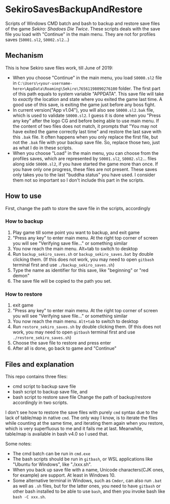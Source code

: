 # SekiroSavesBackupAndRestore
Scripts of Windows CMD batch and bash to backup and restore save files of the game *Sekiro: Shadoes Die Twice*. These scripts deals with the save file you load with "Continue" in the main menu. They are not for profiles saves (`S0001.sl2`, `S0002.sl2`...)

## Mechanism
This is how Sekiro save files work, till June of 2019:
 - When you choose "Continue" in the main menu, you load `S0000.sl2` file in `C:\Users\<your-username-here>\AppData\Roaming\Sekiro\76561198090276100` folder. The first part of this path equals to system variable "APPDATA". This save file will take to *exactly* the location and state where you exited the game last time. A good use of this save, is exiting the game just before any boss fight.
 - In current version("App v1.04"), you will also see `S0000.sl2.bak` file, which is used to validate `S0000.sl2`. I guess it is done when you "Press any key" after the logo CG and before being able to use main menu. If the content of two files does not match, it prompts that "You may not have exited the game correctly last time" and restore the last save with this `.bak` file. It often happens when you only replace the first file, but not the `.bak` file with your backup save file. So, replace those two, just as what I do in these scripts.
 - When you choose "Load" in the main menu, you can choose from the profiles saves, which are represented by `S0001.sl2`, `S0002.sl2`... files along side `S0000.sl2`, if you have started the game more than once. If you have only one progress, these files are not present. These saves only takes you to the last "buddha status" you have used. I consider them not so important so I don't include this part in the scripts.

## How to use
First, change the path to store the save file in the scripts, accordingly
### How to backup
1. Play game till some point you want to backup, and exit game
2. "Press any key" to enter main menu. At the right top corner of screen you will see "Verifying save file..." or something similar
3. You now reach the main menu. Alt+tab to switch to desktop
4. Run `backup_sekiro_saves.sh` or `backup_sekiro_saves.bat` by double clicking them. (If this does not work, you may need to open `gitbash` terminal first and use `./backup_sekiro_saves.sh`)
5. Type the name as identifier for this save, like "beginning" or "red demon"
6. The save file will be copied to the path you set.

### How to restore
1. exit game
2. "Press any key" to enter main menu. At the right top corner of screen you will see "Verifying save file..." or something similar
3. You now reach the main menu. `Alt+tab` to switch to desktop
4. Run `restore_sekiro_saves.sh` by double clicking them. (If this does not work, you may need to open `gitbash` terminal first and use `./restore_sekiro_saves.sh`)
5. Choose the save file to restore and press enter
6. After all is done, go back to game and "Continue"

## Files and explanation
This repo contains three files:
 - cmd script to backup save file
 - bash script to backup save file, and
 - bash script to restore save file
Change the path of backup/restore accordingly in two scripts.

I don't see how to restore the save files with purely `cmd` syntax due to the lack of table/map in native `cmd`. The only way I know, is to iterate the files while counting at the same time, and iterating them again when you restore, which is very superfluous to me and it fails me at last. Meanwhile, table/map is available in bash v4.0 so I used that.

Some notes:
- The cmd batch can be run in `cmd.exe`
- The bash scripts should be run in `gitbash`, or WSL applications like "Ubuntu for Windows", like "./xxx.sh".
- When you back up save file with a name, Unicode characters(CJK ones, for example) are support. At least in Windows 10. 
- Some alternative terminal in Windows, such as `Cmder`, can also run `.bat` as well as `.sh` files, but for the latter ones, you need to have `gitbash` or other bash installed to be able to use `bash`, and then you invoke bash like `bash -C xxx.sh`. 
